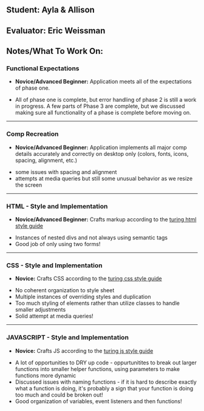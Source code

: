 ## Student: Ayla & Allison
## Evaluator: Eric Weissman
## Notes/What To Work On:

### Functional Expectations

* __Novice/Advanced Beginner:__ Application meets all of the expectations of phase one.
- All of phase one is complete, but error handling of phase 2 is still a work in progress. A few parts of Phase 3 are complete, but we discussed making sure all functionality of a phase is complete before moving on.

------------------------------------------------------------------

### Comp Recreation

* __Novice/Advanced Beginner:__ Application implements all major comp details accurately and correctly on desktop only (colors, fonts, icons, spacing, alignment, etc.)
- some issues with spacing and alignment
- attempts at media queries but still some unusual behavior as we resize the screen
------------------------------------------------------------------

### HTML - Style and Implementation

* __Novice/Advanced Beginner:__ Crafts markup according to the [turing html style guide](https://github.com/turingschool-examples/html)
- Instances of nested divs and not always using semantic tags
- Good job of only using two forms!

------------------------------------------------------------------

### CSS - Style and Implementation

* __Novice:__ Crafts CSS according to the [turing css style guide](https://github.com/turingschool-examples/css)
- No coherent organization to style sheet
- Multiple instances of overriding styles and duplication
- Too much styling of elements rather than utilize classes to handle smaller adjustments
- Solid attempt at media queries!

------------------------------------------------------------------

### JAVASCRIPT - Style and Implementation

* __Novice:__ Crafts JS according to the [turing js style guide](https://github.com/turingschool-examples/javascript/tree/master/es5)
- A lot of opportunities to DRY up code - oppurtunitites to break out larger functions into smaller helper functions, using parameters to make functions more dynamic
- Discussed issues with naming functions - if it is hard to describe exactly what a function is doing, it's probably a sign that your function is doing too much and could be broken out!
- Good organization of variables, event listeners and then functions!
